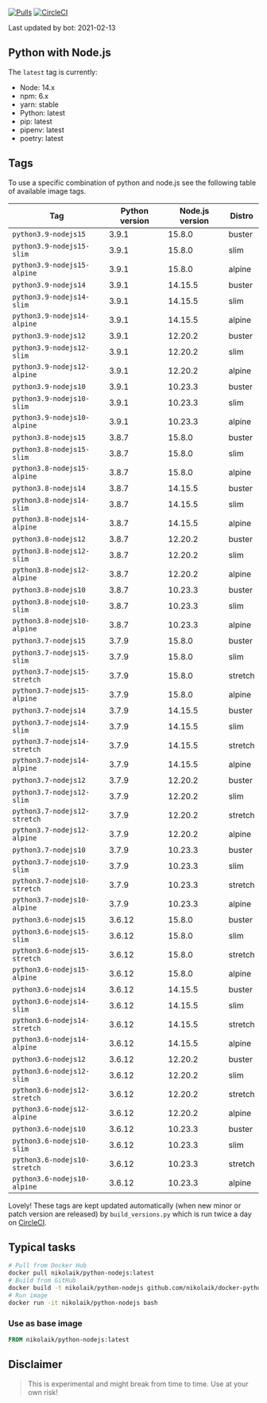 [![Pulls](https://img.shields.io/docker/pulls/nikolaik/python-nodejs.svg?style=flat-square)](https://hub.docker.com/r/nikolaik/python-nodejs/)
[![CircleCI](https://img.shields.io/circleci/project/github/nikolaik/docker-python-nodejs.svg?style=flat-square)](https://circleci.com/gh/nikolaik/docker-python-nodejs)

Last updated by bot: 2021-02-13

## Python with Node.js
The `latest` tag is currently:

- Node: 14.x
- npm: 6.x
- yarn: stable
- Python: latest
- pip: latest
- pipenv: latest
- poetry: latest

## Tags
To use a specific combination of python and node.js see the following table of available image tags.

Tag | Python version | Node.js version | Distro
--- | --- | --- | ---
`python3.9-nodejs15` | 3.9.1 | 15.8.0 | buster
`python3.9-nodejs15-slim` | 3.9.1 | 15.8.0 | slim
`python3.9-nodejs15-alpine` | 3.9.1 | 15.8.0 | alpine
`python3.9-nodejs14` | 3.9.1 | 14.15.5 | buster
`python3.9-nodejs14-slim` | 3.9.1 | 14.15.5 | slim
`python3.9-nodejs14-alpine` | 3.9.1 | 14.15.5 | alpine
`python3.9-nodejs12` | 3.9.1 | 12.20.2 | buster
`python3.9-nodejs12-slim` | 3.9.1 | 12.20.2 | slim
`python3.9-nodejs12-alpine` | 3.9.1 | 12.20.2 | alpine
`python3.9-nodejs10` | 3.9.1 | 10.23.3 | buster
`python3.9-nodejs10-slim` | 3.9.1 | 10.23.3 | slim
`python3.9-nodejs10-alpine` | 3.9.1 | 10.23.3 | alpine
`python3.8-nodejs15` | 3.8.7 | 15.8.0 | buster
`python3.8-nodejs15-slim` | 3.8.7 | 15.8.0 | slim
`python3.8-nodejs15-alpine` | 3.8.7 | 15.8.0 | alpine
`python3.8-nodejs14` | 3.8.7 | 14.15.5 | buster
`python3.8-nodejs14-slim` | 3.8.7 | 14.15.5 | slim
`python3.8-nodejs14-alpine` | 3.8.7 | 14.15.5 | alpine
`python3.8-nodejs12` | 3.8.7 | 12.20.2 | buster
`python3.8-nodejs12-slim` | 3.8.7 | 12.20.2 | slim
`python3.8-nodejs12-alpine` | 3.8.7 | 12.20.2 | alpine
`python3.8-nodejs10` | 3.8.7 | 10.23.3 | buster
`python3.8-nodejs10-slim` | 3.8.7 | 10.23.3 | slim
`python3.8-nodejs10-alpine` | 3.8.7 | 10.23.3 | alpine
`python3.7-nodejs15` | 3.7.9 | 15.8.0 | buster
`python3.7-nodejs15-slim` | 3.7.9 | 15.8.0 | slim
`python3.7-nodejs15-stretch` | 3.7.9 | 15.8.0 | stretch
`python3.7-nodejs15-alpine` | 3.7.9 | 15.8.0 | alpine
`python3.7-nodejs14` | 3.7.9 | 14.15.5 | buster
`python3.7-nodejs14-slim` | 3.7.9 | 14.15.5 | slim
`python3.7-nodejs14-stretch` | 3.7.9 | 14.15.5 | stretch
`python3.7-nodejs14-alpine` | 3.7.9 | 14.15.5 | alpine
`python3.7-nodejs12` | 3.7.9 | 12.20.2 | buster
`python3.7-nodejs12-slim` | 3.7.9 | 12.20.2 | slim
`python3.7-nodejs12-stretch` | 3.7.9 | 12.20.2 | stretch
`python3.7-nodejs12-alpine` | 3.7.9 | 12.20.2 | alpine
`python3.7-nodejs10` | 3.7.9 | 10.23.3 | buster
`python3.7-nodejs10-slim` | 3.7.9 | 10.23.3 | slim
`python3.7-nodejs10-stretch` | 3.7.9 | 10.23.3 | stretch
`python3.7-nodejs10-alpine` | 3.7.9 | 10.23.3 | alpine
`python3.6-nodejs15` | 3.6.12 | 15.8.0 | buster
`python3.6-nodejs15-slim` | 3.6.12 | 15.8.0 | slim
`python3.6-nodejs15-stretch` | 3.6.12 | 15.8.0 | stretch
`python3.6-nodejs15-alpine` | 3.6.12 | 15.8.0 | alpine
`python3.6-nodejs14` | 3.6.12 | 14.15.5 | buster
`python3.6-nodejs14-slim` | 3.6.12 | 14.15.5 | slim
`python3.6-nodejs14-stretch` | 3.6.12 | 14.15.5 | stretch
`python3.6-nodejs14-alpine` | 3.6.12 | 14.15.5 | alpine
`python3.6-nodejs12` | 3.6.12 | 12.20.2 | buster
`python3.6-nodejs12-slim` | 3.6.12 | 12.20.2 | slim
`python3.6-nodejs12-stretch` | 3.6.12 | 12.20.2 | stretch
`python3.6-nodejs12-alpine` | 3.6.12 | 12.20.2 | alpine
`python3.6-nodejs10` | 3.6.12 | 10.23.3 | buster
`python3.6-nodejs10-slim` | 3.6.12 | 10.23.3 | slim
`python3.6-nodejs10-stretch` | 3.6.12 | 10.23.3 | stretch
`python3.6-nodejs10-alpine` | 3.6.12 | 10.23.3 | alpine

Lovely! These tags are kept updated automatically (when new minor or patch version are released) by `build_versions.py` which is run twice a day on [CircleCI](https://circleci.com/gh/nikolaik/docker-python-nodejs).

## Typical tasks
```bash
# Pull from Docker Hub
docker pull nikolaik/python-nodejs:latest
# Build from GitHub
docker build -t nikolaik/python-nodejs github.com/nikolaik/docker-python-nodejs
# Run image
docker run -it nikolaik/python-nodejs bash
```

### Use as base image
```Dockerfile
FROM nikolaik/python-nodejs:latest
```

## Disclaimer
> This is experimental and might break from time to time. Use at your own risk!
